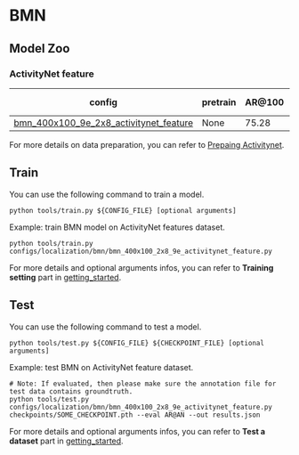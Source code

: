 # BMN

## Model Zoo

### ActivityNet feature

|config | pretrain | AR@100| AUC | gpu_mem(M) | iter time(s) | ckpt | log|
|-|-|-|-|-|-|-|-|
|[bmn_400x100_9e_2x8_activitynet_feature](/configs/localization/bmn/bmn_400x100_2x8_9e_activitynet_feature.py) | None |75.28|67.22|5420|3.27|[ckpt]()| [log]()|


For more details on data preparation, you can refer to [Prepaing Activitynet](/tools/data/activitynet/preparing_activitynet.md).

## Train
You can use the following command to train a model.
```shell
python tools/train.py ${CONFIG_FILE} [optional arguments]
```

Example: train BMN model on ActivityNet features dataset.
```shell
python tools/train.py configs/localization/bmn/bmn_400x100_2x8_9e_activitynet_feature.py
```
For more details and optional arguments infos, you can refer to **Training setting** part in [getting_started](../../../docs/getting_started.md).

## Test
You can use the following command to test a model.
```shell
python tools/test.py ${CONFIG_FILE} ${CHECKPOINT_FILE} [optional arguments]
```

Example: test BMN on ActivityNet feature dataset.
```shell
# Note: If evaluated, then please make sure the annotation file for test data contains groundtruth.
python tools/test.py configs/localization/bmn/bmn_400x100_2x8_9e_activitynet_feature.py checkpoints/SOME_CHECKPOINT.pth --eval AR@AN --out results.json
```
For more details and optional arguments infos, you can refer to **Test a dataset** part in [getting_started](../../../docs/getting_started.md).
